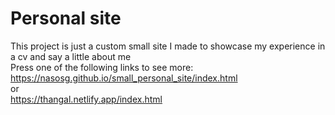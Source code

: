 # Personal site
This project is just a custom small site I made to showcase my experience in a cv and say a little about me<br>
Press one of the following links to see more:<br>
https://nasosg.github.io/small_personal_site/index.html
<br>or<br>
https://thangal.netlify.app/index.html
